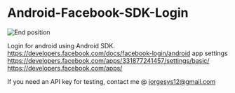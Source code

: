 # Android-Facebook-SDK-Login

![End position](https://i.stack.imgur.com/Fwztp.png)



Login for android using Android SDK.
https://developers.facebook.com/docs/facebook-login/android
app settings
https://developers.facebook.com/apps/331877241457/settings/basic/
https://developers.facebook.com/apps/

If you need an API key for testing, contact me @ jorgesys12@gmail.com
